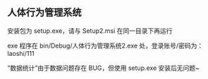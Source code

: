 ## 人体行为管理系统

安装包为 setup.exe，请与 Setup2.msi 在同一目录下再运行

exe 程序在 bin/Debug/人体行为管理系统2.exe 处，登录账号/密码为：laoshi/111

“数据统计”由于数据问题存在 BUG，但使用 setup.exe 安装后无问题~

